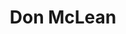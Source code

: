 ---
title: "Don McLean"
summary: "Don McLean, is an American singer-songwriter, most famous for his 1971 ballad \"American Pie\", about an event known as The Day the Music Died ."
image: "don-mclean.jpg"
apple_music_artist_url: "https://music.apple.com/gb/artist/don-mclean/733872"
wikipedia_url: "none"
---